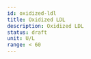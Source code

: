 ```yaml
---
id: oxidized-ldl
title: Oxidized LDL
description: Oxidized LDL
status: draft
unit: U/L
range: < 60
---
```

